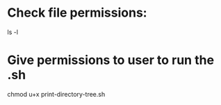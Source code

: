 # Check file permissions:
ls -l

# Give permissions to user to run the .sh
 chmod u+x print-directory-tree.sh
 